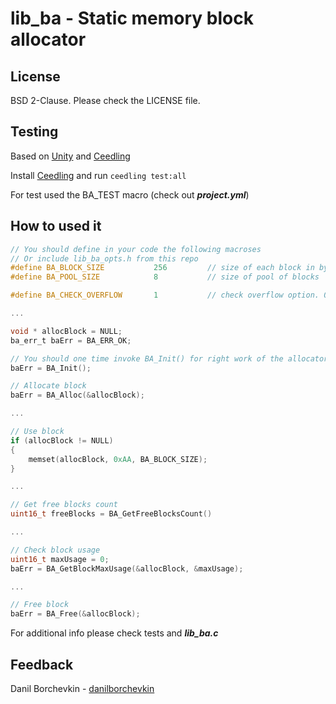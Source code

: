 # lib_ba - Static memory block allocator

## License 

BSD 2-Clause. Please check the LICENSE file.

## Testing

Based on [Unity](http://www.throwtheswitch.org/unity) and [Ceedling](http://www.throwtheswitch.org/ceedling)

Install [Ceedling](http://www.throwtheswitch.org/ceedling) and run ```ceedling test:all```

For test used the BA_TEST macro (check out ***project.yml***)

## How to used it

```C
// You should define in your code the following macroses
// Or include lib_ba_opts.h from this repo
#define BA_BLOCK_SIZE           256         // size of each block in bytes
#define BA_POOL_SIZE            8           // size of pool of blocks

#define BA_CHECK_OVERFLOW       1           // check overflow option. 0 - no check, 1 - check enabled  

...

void * allocBlock = NULL;
ba_err_t baErr = BA_ERR_OK;

// You should one time invoke BA_Init() for right work of the allocator
baErr = BA_Init();

// Allocate block
baErr = BA_Alloc(&allocBlock);

...

// Use block
if (allocBlock != NULL)
{
    memset(allocBlock, 0xAA, BA_BLOCK_SIZE);
}

...

// Get free blocks count
uint16_t freeBlocks = BA_GetFreeBlocksCount()

...

// Check block usage
uint16_t maxUsage = 0;
baErr = BA_GetBlockMaxUsage(&allocBlock, &maxUsage);

...

// Free block
baErr = BA_Free(&allocBlock);
```

For additional info please check tests and ***lib_ba.c***

## Feedback

Danil Borchevkin - [danilborchevkin](https://github.com/DanilBorchevkin/)